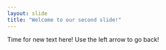 ```yaml
---
layout: slide
title: "Welcome to our second slide!"
---
```

Time for new text here!
Use the left arrow to go back!
